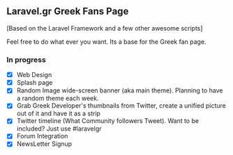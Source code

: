 ## Laravel.gr Greek Fans Page

[Based on the Laravel Framework and a few other awesome scripts]

Feel free to do what ever you want. Its a base for the Greek fan page.

### In progress

- [x] Web Design
- [x] Splash page
- [x] Random Image wide-screen banner (aka main theme). Planning to have a random theme each week.
- [x] Grab Greek Developer's thumbnails from Twitter, create a unified picture out of it and have it as a strip
- [x] Twitter timeline (What Community followers Tweet). Want to be included? Just use #laravelgr
- [x] Forum Integration
- [x] NewsLetter Signup
